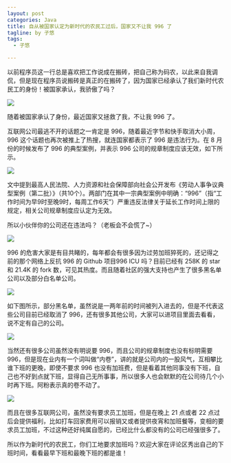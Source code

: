 ```yaml
---
layout: post
categories: Java
title: 自从被国家认定为新时代的农民工过后，国家又不让我 996 了
tagline: by 子悠
tags: 
  - 子悠

---
```


以前程序员这一行总是喜欢把工作说成在搬砖，把自己称为码农，以此来自我调侃，但是现在程序员说搬砖是真正的在搬砖了，因为国家已经承认了我们新时代农民工的身份！被国家承认，我骄傲了吗？

<!--more-->

![](http://www.justdojava.com/assets/images/2019/java/image_ziyou/2021/0901/1.png)

随着被国家承认了身份，最近国家又拯救了我，不让我 996 了。

互联网公司最逃不开的话题之一肯定是 996，随着最近字节和快手取消大小周，996 这个话题也再次被推上了热搜，就连国家都表示了 996 是违法行为。在 8 月份的时候发布了 996 的典型案例，并表示 996 公司的规章制度应该无效，如下所示。

![](http://www.justdojava.com/assets/images/2019/java/image_ziyou/2021/0901/2.png)

文中提到最高人民法院、人力资源和社会保障部向社会公开发布《劳动人事争议典型案例（第二批）》（共10个）。两部门在其中一宗典型案例中明确：“996”（指“工作时间为早9时至晚9时，每周工作6天”）严重违反法律关于延长工作时间上限的规定，相关公司规章制度应认定为无效。

所以小伙伴你的公司还在违法吗？（老板会不会慌了~）

![](http://www.justdojava.com/assets/images/2019/java/image_ziyou/2021/0901/3.jpg)

996 的危害大家是有目共睹的，每年都会有很多因为过劳加班猝死的，还记得之前的那个网络上反抗 996 的 Github 项目996 ICU 吗？目前已经有 258K 的 star 和 21.4K 的 fork 数，可见其热度。而且随着社区的强大支持也产生了很多黑名单公司以及部分白名单公司。

![](http://www.justdojava.com/assets/images/2019/java/image_ziyou/2021/0901/4.png)

如下图所示，部分黑名单，虽然说是一两年前的时间被列入进去的，但是不代表这些公司目前已经取消了 996，还有很多其他公司，大家可以进项目里面去看看，说不定有自己的公司。

![](http://www.justdojava.com/assets/images/2019/java/image_ziyou/2021/0901/5.png)

当然还有很多公司虽然没有明说要 996，而且公司的规章制度也没有标明需要 996，但是现在业内有一个词叫做“内卷”，讲的就是公司内的一股风气，互相攀比谁下班的更晚，即使不要求 996 也没有加班费，但是看着其他同事没有下班，自己也不好到点就下班，显得自己无所事事，所以很多人也会默默的在公司待几个小时再下班。阿粉表示真的卷不动了。

![](http://www.justdojava.com/assets/images/2019/java/image_ziyou/2021/0901/6.gif)

而且在很多互联网公司，虽然没有要求员工加班，但是在晚上 21 点或者 22 点过后会提供福利，比如打车回家费用可以报销又或者提供夜宵和加班餐等，变相的要求员工加班，不过这种还好纯属自愿的，已经比什么都没有的公司已经强很多了。

所以作为新时代的农民工，你们工地要求加班吗？欢迎大家在评论区秀出自己的下班时间，看看最早下班和最晚下班的都是谁！
